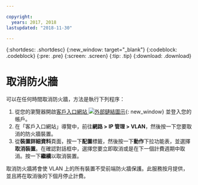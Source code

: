```yaml
---

copyright:
  years: 2017, 2018
lastupdated: "2018-11-30"

---
```


{:shortdesc: .shortdesc}
{:new_window: target="_blank"}
{:codeblock: .codeblock}
{:pre: .pre}
{:screen: .screen}
{:tip: .tip}
{:download: .download}

# 取消防火牆

可以在任何時間取消防火牆，方法是執行下列程序：

1. 從您的瀏覽器開啟[客戶入口網站 ![外部鏈結圖示](../../icons/launch-glyph.svg "外部鏈結圖示")](https://control.softlayer.com/){: new_window} 並登入您的帳戶。
2. 在「客戶入口網站」導覽中，前往**網路 > IP 管理 > VLAN**，然後按一下您要取消的防火牆裝置。
3. 從**裝置詳細資料**頁面，按一下**配置**標籤，然後按一下**動作**下拉功能表，並選擇**取消裝置**。在確認對話框中，選擇您要立即取消或是在下一個計費週期中取消。按一下**繼續**以取消裝置。

取消防火牆將會使 VLAN 上的所有裝置不受前端防火牆保護。此服務按月提供，並且將在取消後的下個月停止計費。
